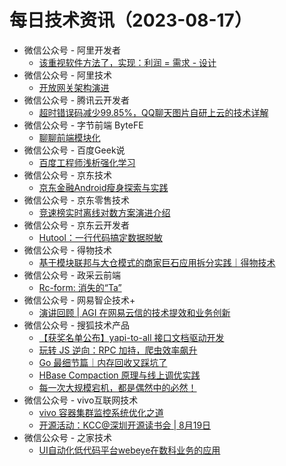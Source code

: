 # 每日技术资讯（2023-08-17）

- 微信公众号 - 阿里开发者
  - [该重视软件方法了，实现：利润 = 需求 - 设计](https://mp.weixin.qq.com/mp/wappoc_appmsgcaptcha?poc_token=HLJP3WSjmL9aXhAf7ISYpgUympv2ynZeVdg9Jbct&target_url=https%3A%2F%2Fmp.weixin.qq.com%2Fs%3F__biz%3DMzIzOTU0NTQ0MA%3D%3D%26mid%3D2247534454%26idx%3D1%26sn%3D3ccda5ff5c91685a6b15dfa2fc8b2924)
- 微信公众号 - 阿里技术
  - [开放网关架构演进](https://mp.weixin.qq.com/s?__biz=Mzg4NTczNzg2OA==&mid=2247494908&idx=1&sn=efdb57dd5bdcf8de241617203a2ba994)
- 微信公众号 - 腾讯云开发者
  - [超时错误码减少99.85%，QQ聊天图片自研上云的技术详解](https://mp.weixin.qq.com/s?__biz=MzI2NDU4OTExOQ==&mid=2247655743&idx=1&sn=902429c7eece1fe41bf0710f1aaa0ce2)
- 微信公众号 - 字节前端 ByteFE
  - [聊聊前端模块化](https://mp.weixin.qq.com/s?__biz=Mzg2ODQ1OTExOA==&mid=2247504338&idx=1&sn=37f353fe583524f51079de9fbec67672)
- 微信公众号 - 百度Geek说
  - [百度工程师浅析强化学习](https://mp.weixin.qq.com/s?__biz=Mzg5MjU0NTI5OQ==&mid=2247569238&idx=1&sn=412524d93b74d757cd24537b21011645)
- 微信公众号 - 京东技术
  - [京东金融Android瘦身探索与实践](https://mp.weixin.qq.com/s?__biz=MzU1MzE2NzIzMg==&mid=2247492645&idx=1&sn=f0690c815f5a936363eb089440652cc0)
- 微信公众号 - 京东零售技术
  - [竞速榜实时离线对数方案演进介绍](https://mp.weixin.qq.com/s?__biz=MzUyMDAxMjQ3Ng==&mid=2247502219&idx=1&sn=65966c976da3f11de96e689c5a7c5be3)
- 微信公众号 - 京东云开发者
  - [Hutool：一行代码搞定数据脱敏](https://mp.weixin.qq.com/s?__biz=MzU1OTgxMTg2Nw==&mid=2247507154&idx=1&sn=0ea0fe0847124aa3759f5876502499f3)
- 微信公众号 - 得物技术
  - [基于模块联邦与大仓模式的商家巨石应用拆分实践｜得物技术](https://mp.weixin.qq.com/s?__biz=MzkxNTE3ODU0NA==&mid=2247494942&idx=1&sn=163f6728be795c9bcb23c2a9f2f72e83)
- 微信公众号 - 政采云前端
  - [Rc-form: 消失的“Ta”](https://mp.weixin.qq.com/s?__biz=Mzg3NTcwMTUzNA==&mid=2247493670&idx=1&sn=40cee78d858951d0826a4b61edb39dce)
- 微信公众号 - 网易智企技术+
  - [演讲回顾 | AGI 在网易云信的技术提效和业务创新](https://mp.weixin.qq.com/s?__biz=MzI1NTMwNDg3MQ==&mid=2247494124&idx=1&sn=415475d92c43210b51517fba89ab77b5)
- 微信公众号 - 搜狐技术产品
  - [【获奖名单公布】yapi-to-all 接口文档驱动开发](https://mp.weixin.qq.com/s?__biz=MzU3NTY3MTQzMg==&mid=2247558563&idx=1&sn=bce3943f8d836f83419a61c1c86e74a2)
  - [玩转 JS 逆向：RPC 加持，爬虫效率飙升](https://mp.weixin.qq.com/s?__biz=MzU3NTY3MTQzMg==&mid=2247558563&idx=2&sn=533c8b40f05223c1276a22518539fff5)
  - [Go 最细节篇｜内存回收又踩坑了](https://mp.weixin.qq.com/s?__biz=MzU3NTY3MTQzMg==&mid=2247558563&idx=3&sn=3bfd0a1bc587469ded055424b9bbfd82)
  - [HBase Compaction 原理与线上调优实践](https://mp.weixin.qq.com/s?__biz=MzU3NTY3MTQzMg==&mid=2247558563&idx=4&sn=5c6f7ff5c17f64c796937e25d0b309d9)
  - [每一次大规模宕机，都是偶然中的必然！](https://mp.weixin.qq.com/s?__biz=MzU3NTY3MTQzMg==&mid=2247558563&idx=5&sn=06066bd20df68c865d5f9d44b333f055)
- 微信公众号 - vivo互联网技术
  - [vivo 容器集群监控系统优化之道](https://mp.weixin.qq.com/s?__biz=MzI4NjY4MTU5Nw==&mid=2247497139&idx=1&sn=1ceedcc8eef51182ff460e9c566f46f1)
  - [开源活动：KCC@深圳开源读书会 | 8月19日](https://mp.weixin.qq.com/s?__biz=MzI4NjY4MTU5Nw==&mid=2247497139&idx=2&sn=269e741a97180c836bc4670283dfe618)
- 微信公众号 - 之家技术
  - [UI自动化低代码平台webeye在数科业务的应用](https://mp.weixin.qq.com/s?__biz=MzUyMzg4ODk2NQ==&mid=2247494473&idx=1&sn=13a2d6cbc201195e01ca089439bfbc2c)
